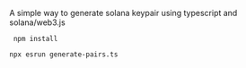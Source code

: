 A simple way to generate solana keypair using typescript and solana/web3.js

```` npm install````

```` npx esrun generate-pairs.ts ````
